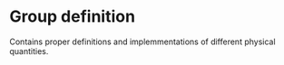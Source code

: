 Group definition
======

Contains proper definitions and implemmentations of different physical
quantities.